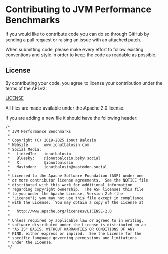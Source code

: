 # Contributing to JVM Performance Benchmarks

If you would like to contribute code you can do so through GitHub by sending a pull request or raising an issue with an attached patch.

When submitting code, please make every effort to follow existing conventions and style in order to keep the code as readable as possible.

## License

By contributing your code, you agree to license your contribution under the terms of the APLv2:

[LICENSE](./license/LICENSE)

All files are made available under the Apache 2.0 license.

If you are adding a new file it should have the following header:

```
/*
 * JVM Performance Benchmarks
 *
 * Copyright (C) 2019-2025 Ionut Balosin
 * Website:      www.ionutbalosin.com
 * Social Media:
 *   LinkedIn:   ionutbalosin
 *   Bluesky:    @ionutbalosin.bsky.social
 *   X:          @ionutbalosin
 *   Mastodon:   ionutbalosin@mastodon.social
 *
 * Licensed to the Apache Software Foundation (ASF) under one
 * or more contributor license agreements.  See the NOTICE file
 * distributed with this work for additional information
 * regarding copyright ownership.  The ASF licenses this file
 * to you under the Apache License, Version 2.0 (the
 * "License"); you may not use this file except in compliance
 * with the License.  You may obtain a copy of the License at
 *
 *   http://www.apache.org/licenses/LICENSE-2.0
 *
 * Unless required by applicable law or agreed to in writing,
 * software distributed under the License is distributed on an
 * "AS IS" BASIS, WITHOUT WARRANTIES OR CONDITIONS OF ANY
 * KIND, either express or implied.  See the License for the
 * specific language governing permissions and limitations
 * under the License.
 */
 ```